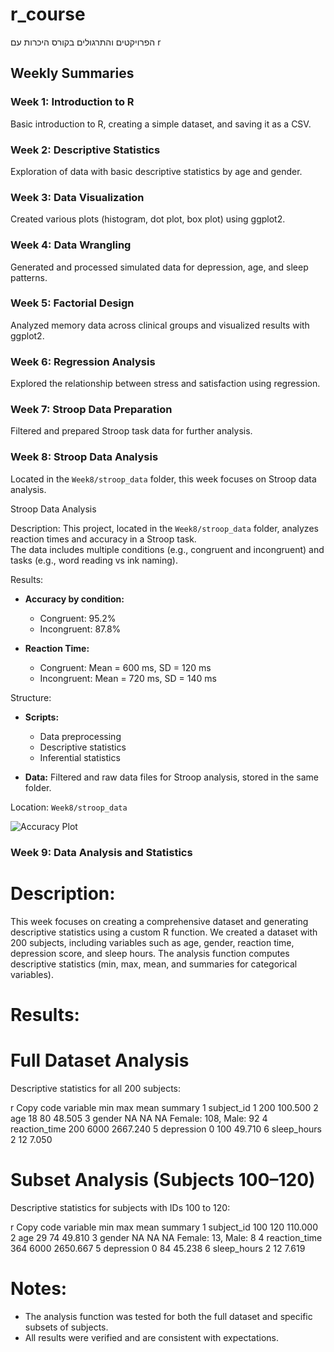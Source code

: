 # r_course
הפרויקטים והתרגולים בקורס היכרות עם r
## Weekly Summaries

### Week 1: Introduction to R
Basic introduction to R, creating a simple dataset, and saving it as a CSV.

### Week 2: Descriptive Statistics
Exploration of data with basic descriptive statistics by age and gender.

### Week 3: Data Visualization
Created various plots (histogram, dot plot, box plot) using ggplot2.

### Week 4: Data Wrangling
Generated and processed simulated data for depression, age, and sleep patterns.

### Week 5: Factorial Design
Analyzed memory data across clinical groups and visualized results with ggplot2.

### Week 6: Regression Analysis
Explored the relationship between stress and satisfaction using regression.

### Week 7: Stroop Data Preparation
Filtered and prepared Stroop task data for further analysis.

### Week 8: Stroop Data Analysis
Located in the `Week8/stroop_data` folder, this week focuses on Stroop data analysis.

Stroop Data Analysis

Description:
This project, located in the `Week8/stroop_data` folder, analyzes reaction times and accuracy in a Stroop task.  
The data includes multiple conditions (e.g., congruent and incongruent) and tasks (e.g., word reading vs ink naming).

Results:
- **Accuracy by condition:**  
  - Congruent: 95.2%  
  - Incongruent: 87.8%  

- **Reaction Time:**  
  - Congruent: Mean = 600 ms, SD = 120 ms  
  - Incongruent: Mean = 720 ms, SD = 140 ms  

Structure:
- **Scripts:**  
  - Data preprocessing  
  - Descriptive statistics  
  - Inferential statistics  

- **Data:** Filtered and raw data files for Stroop analysis, stored in the same folder.

Location:
`Week8/stroop_data`

![Accuracy Plot](Week8/plots/accuracy_by_condition.png)

### Week 9: Data Analysis and Statistics

# Description:
This week focuses on creating a comprehensive dataset and generating descriptive statistics using a custom R function.
We created a dataset with 200 subjects, including variables such as age, gender, reaction time, depression score, and sleep hours.
The analysis function computes descriptive statistics (min, max, mean, and summaries for categorical variables).

# Results:
# Full Dataset Analysis
Descriptive statistics for all 200 subjects:

r
Copy code
       variable        min      max         mean               summary
1    subject_id        1      200      100.500                  <NA>
2           age       18       80       48.505                  <NA>
3        gender        NA       NA          NA     Female: 108, Male: 92
4 reaction_time      200     6000     2667.240                  <NA>
5    depression        0      100       49.710                  <NA>
6   sleep_hours        2       12        7.050                  <NA>

# Subset Analysis (Subjects 100–120)
Descriptive statistics for subjects with IDs 100 to 120:

r
Copy code
       variable        min      max         mean               summary
1    subject_id      100      120      110.000                  <NA>
2           age       29       74       49.810                  <NA>
3        gender        NA       NA          NA     Female: 13, Male: 8
4 reaction_time      364     6000     2650.667                  <NA>
5    depression        0       84       45.238                  <NA>
6   sleep_hours        2       12        7.619                  <NA>

# Notes:
 - The analysis function was tested for both the full dataset and specific subsets of subjects.
 - All results were verified and are consistent with expectations.

